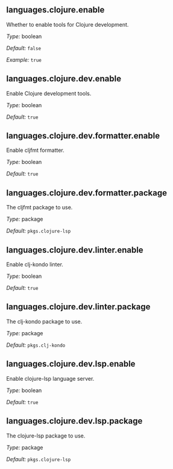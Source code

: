 [comment]: # (Do not edit this file as it is autogenerated. Go to docs/individual-docs if you want to make edits.)


[comment]: # (Please add your documentation on top of this line)

## languages\.clojure\.enable



Whether to enable tools for Clojure development\.



*Type:*
boolean



*Default:*
` false `



*Example:*
` true `



## languages\.clojure\.dev\.enable

Enable Clojure development tools\.



*Type:*
boolean



*Default:*
` true `



## languages\.clojure\.dev\.formatter\.enable



Enable cljfmt formatter\.



*Type:*
boolean



*Default:*
` true `



## languages\.clojure\.dev\.formatter\.package



The cljfmt package to use\.



*Type:*
package



*Default:*
` pkgs.clojure-lsp `



## languages\.clojure\.dev\.linter\.enable



Enable clj-kondo linter\.



*Type:*
boolean



*Default:*
` true `



## languages\.clojure\.dev\.linter\.package



The clj-kondo package to use\.



*Type:*
package



*Default:*
` pkgs.clj-kondo `



## languages\.clojure\.dev\.lsp\.enable



Enable clojure-lsp language server\.



*Type:*
boolean



*Default:*
` true `



## languages\.clojure\.dev\.lsp\.package



The clojure-lsp package to use\.



*Type:*
package



*Default:*
` pkgs.clojure-lsp `
